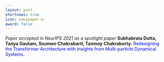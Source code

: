 ```yaml
---
layout: post
shortnews: true
icon: newspaper-o
award: false
---
```


<i>Paper accepted in NeurIPS 2021 as a spotlight paper </i> <b> Subhabrata Dutta, Tanya Gautam, Soumen Chakrabarti, Tanmoy Chakraborty.</b> <font color="blue"> Redesigning the Transformer Architecture with Insights from Multi-particle Dynamical Systems. </font>